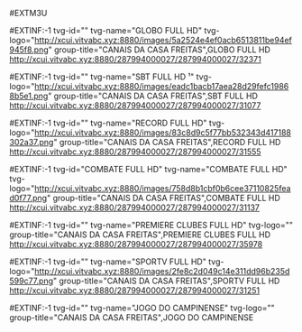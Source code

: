 #EXTM3U

#EXTINF:-1 tvg-id="" tvg-name="GLOBO FULL HD" tvg-logo="http://xcui.vitvabc.xyz:8880/images/5a2524e4ef0acb6513811be94ef945f8.png" group-title="CANAIS DA CASA FREITAS",GLOBO FULL HD
http://xcui.vitvabc.xyz:8880/287994000027/287994000027/32371

#EXTINF:-1 tvg-id="" tvg-name="SBT FULL HD ¹" tvg-logo="http://xcui.vitvabc.xyz:8880/images/eadc1bacb17aea28d29fefc19868b5e1.png" group-title="CANAIS DA CASA FREITAS",SBT FULL HD
http://xcui.vitvabc.xyz:8880/287994000027/287994000027/31077

#EXTINF:-1 tvg-id="" tvg-name="RECORD FULL HD" tvg-logo="http://xcui.vitvabc.xyz:8880/images/83c8d9c5f77bb532343d417188302a37.png" group-title="CANAIS DA CASA FREITAS",RECORD FULL HD
http://xcui.vitvabc.xyz:8880/287994000027/287994000027/31555

#EXTINF:-1 tvg-id="COMBATE FULL HD" tvg-name="COMBATE FULL HD" tvg-logo="http://xcui.vitvabc.xyz:8880/images/758d8b1cbf0b6cee37110825fead0f77.png" group-title="CANAIS DA CASA FREITAS",COMBATE FULL HD
http://xcui.vitvabc.xyz:8880/287994000027/287994000027/31137

#EXTINF:-1 tvg-id="" tvg-name="PREMIERE CLUBES FULL HD" tvg-logo="" group-title="CANAIS DA CASA FREITAS",PREMIERE CLUBES FULL HD
http://xcui.vitvabc.xyz:8880/287994000027/287994000027/35978


#EXTINF:-1 tvg-id="" tvg-name="SPORTV FULL HD" tvg-logo="http://xcui.vitvabc.xyz:8880/images/2fe8c2d049c14e311dd96b235d599c77.png" group-title="CANAIS DA CASA FREITAS",SPORTV FULL HD
http://xcui.vitvabc.xyz:8880/287994000027/287994000027/31251

#EXTINF:-1 tvg-id="" tvg-name="JOGO DO CAMPINENSE" tvg-logo="" group-title="CANAIS DA CASA FREITAS",JOGO DO CAMPINENSE
